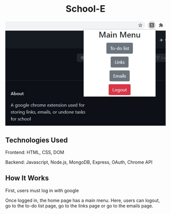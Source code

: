 <h1 align="center">School-E</h1>

<p align="center">
  <img src="/images/schoole.jpg">
</p>

## Technologies Used
<p>Frontend: HTML, CSS, DOM</p>
<p>Backend: Javascript, Node.js, MongoDB, Express, OAuth, Chrome API</p>

## How It Works
<p>First, users must log in with google</p>
<p>Once logged in, the home page has a main menu. Here, users can logout, go to the to-do list page, go to the links page or go to the emails page.</p>
